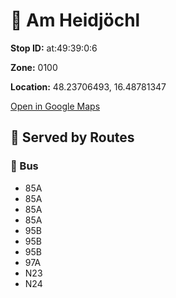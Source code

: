 # 🚉 Am Heidjöchl


**Stop ID:** at:49:39:0:6

**Zone:** 0100

**Location:** 48.23706493, 16.48781347

[Open in Google Maps](https://www.google.com/maps?q=48.23706493,16.48781347)

## 🚆 Served by Routes

### 🚌 Bus
- 85A
- 85A
- 85A
- 85A
- 95B
- 95B
- 95B
- 97A
- N23
- N24